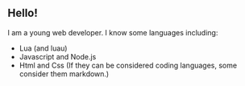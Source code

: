 ## Hello!
I am a young web developer. I know some languages including:
- Lua (and luau)
- Javascript and Node.js
- Html and Css (If they can be considered coding languages, some consider them markdown.)
